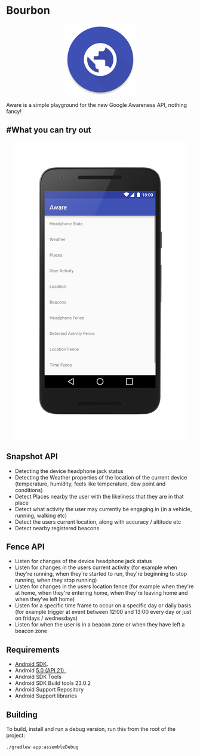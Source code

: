 Bourbon
=======

<p align="center">
    <img src="art/icon.png" alt="Aware Icon"/>
</p>

Aware is a simple playground for the new Google Awareness API, nothing fancy!

#What you can try out
---------------------

<p align="center">
    <img src="art/main.png" alt="Main Screen"/>
</p>

Snapshot API
------------

- Detecting the device headphone jack status
- Detecting the Weather properties of the location of the current device (temperature, humidity, feels like temperature, dew point and conditions)
- Detect Places nearby the user with the likeliness that they are in that place
- Detect what activity the user may currently be engaging in (in a vehicle, running, walking etc)
- Detect the users current location, along with accuracy / altitude etc
- Detect nearby registered beacons


Fence API
---------

- Listen for changes of the device headphone jack status
- Listen for changes in the users current activity (for example  when they're running, when they're started to run, they're beginning to stop running, when they stop running)
- Listen for changes in the users location fence (for example when they're at home, when they're entering home, when they're leaving home and when they've left home)
- Listen for a specific time frame to occur on a specific day or daily basis (for example trigger at event between 12:00 and 13:00 every day or just on fridays / wednesdays)
- Listen for when the user is in a beacon zone or when they have left a beacon zone

Requirements
------------

 - [Android SDK](http://developer.android.com/sdk/index.html).
 - Android [5.0 (API 21) ](http://developer.android.com/tools/revisions/platforms.html#5.0).
 - Android SDK Tools
 - Android SDK Build tools 23.0.2
 - Android Support Repository
 - Android Support libraries

Building
--------

To build, install and run a debug version, run this from the root of the project:

    ./gradlew app:assembleDebug